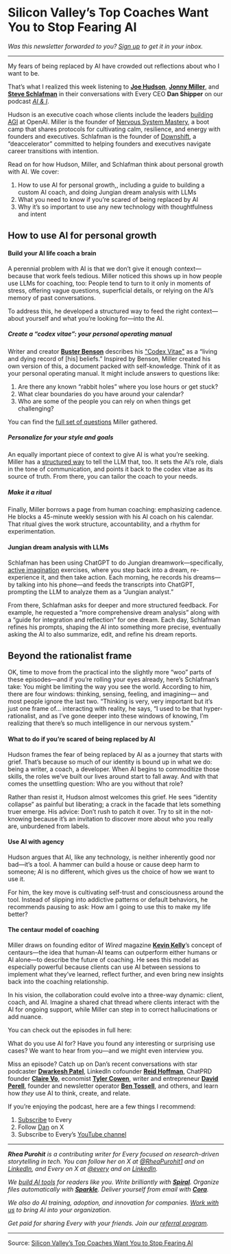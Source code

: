 # Silicon Valley’s Top Coaches Want You to Stop Fearing AI

*Was this newsletter forwarded to you? [Sign up](https://every.to/account) to get it in your inbox.*

---

My fears of being replaced by AI have crowded out reflections about who I want to be.

That’s what I realized this week listening to **[Joe Hudson](https://x.com/FU_joehudson?ref_src=twsrc%5Egoogle%7Ctwcamp%5Eserp%7Ctwgr%5Eauthor)**, **[Jonny Miller](https://x.com/jonnym1ller)**, and **[Steve Schlafman](https://www.steveschlafman.com/)** in their conversations with Every CEO **Dan Shipper** on our podcast *[AI & I](https://every.to/podcast)*.

Hudson is an executive coach whose clients include the leaders [building AGI](https://every.to/chain-of-thought/toward-a-definition-of-agi) at OpenAI. Miller is the founder of [Nervous System Mastery](http://nsmastery.com/), a boot camp that shares protocols for cultivating calm, resilience, and energy with founders and executives. Schlafman is the founder of [Downshift](https://www.downshift.me/), a “deaccelerator” committed to helping founders and executives navigate career transitions with intention.

Read on for how Hudson, Miller, and Schlafman think about personal growth with AI. We cover:

1.  How to use AI for personal growth,, including a guide to building a custom AI coach, and doing Jungian dream analysis with LLMs
2.  What you need to know if you’re scared of being replaced by AI
3.  Why it’s so important to use any new technology with thoughtfulness and intent

## How to use AI for personal growth

#### Build your AI life coach a brain

A perennial problem with AI is that we don’t give it enough context—because that work feels tedious. Miller noticed this shows up in how people use LLMs for coaching, too: People tend to turn to it only in moments of stress, offering vague questions, superficial details, or relying on the AI’s memory of past conversations.

To address this, he developed a structured way to feed the right context—about yourself and what you’re looking for—into the AI.

##### **Create a “codex vitae”: your personal operating manual**

Writer and creator **[Buster Benson](https://2019.busterbenson.com/)** describes his ["Codex Vitae"](https://2019.busterbenson.com/beliefs/) as a “living and dying record of \[his\] beliefs.” Inspired by Benson, Miller created his own version of this, a document packed with self-knowledge. Think of it as your personal operating manual. It might include answers to questions like:

1.  Are there any known “rabbit holes” where you lose hours or get stuck?
2.  What clear boundaries do you have around your calendar?
3.  Who are some of the people you can rely on when things get challenging?

You can find the [full set of questions](https://docs.google.com/document/d/12OmqcCdy94uZ83rqdE4B-YDMrMTEknOlYJVdWjpyHEc/edit?tab=t.0#heading=h.1f6umxgg7gch) Miller gathered.

##### **Personalize for your style and goals**

An equally important piece of context to give AI is what you’re seeking. Miller has a [structured way](https://buildyouraicoach.com/?utm_source=chatgpt.com) to tell the LLM that, too. It sets the AI’s role, dials in the tone of communication, and points it back to the codex vitae as its source of truth. From there, you can tailor the coach to your needs.

##### **Make it a ritual**

Finally, Miller borrows a page from human coaching: emphasizing cadence. He blocks a 45-minute weekly session with his AI coach on his calendar. That ritual gives the work structure, accountability, and a rhythm for experimentation.

#### Jungian dream analysis with LLMs

Schlafman has been using ChatGPT to do Jungian dreamwork—specifically, [active imagination](https://en.wikipedia.org/wiki/Active_imagination) exercises, where you step back into a dream, re-experience it, and then take action. Each morning, he records his dreams—by talking into his phone—and feeds the transcripts into ChatGPT, prompting the LLM to analyze them as a “Jungian analyst.”

From there, Schlafman asks for deeper and more structured feedback. For example, he requested a “more comprehensive dream analysis” along with a “guide for integration and reflection” for one dream. Each day, Schlafman refines his prompts, shaping the AI into something more precise, eventually asking the AI to also summarize, edit, and refine his dream reports.

## Beyond the rationalist frame

OK, time to move from the practical into the slightly more “woo” parts of these episodes—and if you’re rolling your eyes already, here’s Schlafman’s take: You might be limiting the way you see the world. According to him, there are four windows: thinking, sensing, feeling, and imagining— and most people ignore the last two. “Thinking is very, very important but it’s just one frame of… interacting with reality, he says, “I used to be that hyper-rationalist, and as I’ve gone deeper into these windows of knowing, I’m realizing that there’s so much intelligence in our nervous system.”

#### What to do if you’re scared of being replaced by AI

Hudson frames the fear of being replaced by AI as a journey that starts with grief. That’s because so much of our identity is bound up in what we do: being a writer, a coach, a developer. When AI begins to commoditize those skills, the roles we’ve built our lives around start to fall away. And with that comes the unsettling question: Who are you without that role?

Rather than resist it, Hudson almost welcomes this grief. He sees “identity collapse” as painful but liberating; a crack in the facade that lets something truer emerge. His advice: Don’t rush to patch it over. Try to sit in the not-knowing because it’s an invitation to discover more about who you really are, unburdened from labels.

#### Use AI with agency

Hudson argues that AI, like any technology, is neither inherently good nor bad—it’s a tool. A hammer can build a house or cause deep harm to someone; AI is no different, which gives us the choice of how we want to use it.

For him, the key move is cultivating self-trust and consciousness around the tool. Instead of slipping into addictive patterns or default behaviors, he recommends pausing to ask: How am I going to use this to make my life better?

#### The centaur model of coaching

Miller draws on founding editor of *Wired* magazine **[Kevin Kelly](https://every.to/podcast/how-to-predict-the-future-like-kevin-kelly)**’s concept of centaurs—the idea that human-AI teams can outperform either humans or AI alone—to describe the future of coaching. He sees this model as especially powerful because clients can use AI between sessions to implement what they’ve learned, reflect further, and even bring new insights back into the coaching relationship.

In his vision, the collaboration could evolve into a three-way dynamic: client, coach, and AI. Imagine a shared chat thread where clients interact with the AI for ongoing support, while Miller can step in to correct hallucinations or add nuance.

You can check out the episodes in full here:

[](https://www.youtube.com/watch?v=LRSSBX8Jht4)

[](https://www.youtube.com/watch?v=6MznN07AzKo&t=3471s)

[](https://www.youtube.com/watch?v=bwF9bZtUsKU&t=3133s)

What do you use AI for? Have you found any interesting or surprising use cases? We want to hear from you—and we might even interview you.

Miss an episode? Catch up on Dan’s recent conversations with star podcaster **[Dwarkesh Patel](https://every.to/chain-of-thought/dwarkesh-patel-s-quest-to-learn-everything)**, LinkedIn cofounder **[Reid Hoffman](https://every.to/chain-of-thought/reid-hoffman-on-how-ai-might-answer-our-biggest-questions)**, ChatPRD founder **[Claire Vo](https://every.to/podcast/she-built-an-ai-product-manager-bringing-in-six-figures-as-a-side-hustle-e46be9bc-f426-424d-992d-5a71fd7ac5e4)**, economist **[Tyler Cowen](https://every.to/chain-of-thought/economist-tyler-cowen-on-how-chatgpt-is-changing-your-job)**, writer and entrepreneur **[David Perell](https://every.to/chain-of-thought/how-david-perell-uses-chatgpt-to-write-for-millions)**, founder and newsletter operator **[Ben Tossell](https://every.to/chain-of-thought/how-to-run-a-profitable-one-person-internet-business-using-ai)**, and others, and learn how *they* use AI to think, create, and relate.

If you’re enjoying the podcast, here are a few things I recommend:

1.  [Subscribe](https://every.to/subscribe) to Every
2.  Follow [Dan](https://twitter.com/danshipper) on X
3.  Subscribe to Every’s [YouTube channel](https://www.youtube.com/@EveryInc)

---

***Rhea Purohit*** *is a contributing writer for Every focused on research-driven storytelling in tech. You can follow her on X at [@RheaPurohit1](https://twitter.com/RheaPurohit1) and on [LinkedIn](https://www.linkedin.com/in/rhea-purohit-517441198/), and Every on X at [@every](https://twitter.com/every) and on [LinkedIn](https://www.linkedin.com/company/everyinc/).*

*We [build AI tools](https://every.to/studio) for readers like you. Write brilliantly with* ***[Spiral](https://spiral.computer/?utm_source=everyfooter)****. Organize files automatically with* ***[Sparkle](https://makeitsparkle.co/?utm_source=everyfooter)****. Deliver yourself from email with* ***[Cora](https://cora.computer/)****.*

*We also do AI training, adoption, and innovation for companies. [Work with us](https://every.to/consulting?utm_source=emailfooter) to bring AI into your organization.*

*Get paid for sharing Every with your friends. Join our [referral program](https://every.getrewardful.com/signup).*

---
Source: [Silicon Valley’s Top Coaches Want You to Stop Fearing AI](https://every.to/podcast/silicon-valley-s-top-coaches-want-you-to-stop-fearing-ai?ph_email=szermer%40gmail.com)